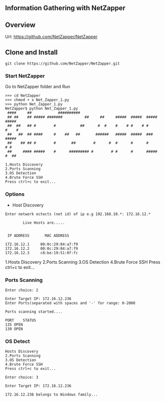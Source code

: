 ## Information Gathering with NetZapper

## Overview

Url: https://github.com/NetZapper/NetZapper

## Clone and Install

```
git clone https://github.com/NetZapper/NetZapper.git
```

### Start NetZapper
Go to NetZapper folder and Run
``` 
>>> cd NetZapper
>>> chmod + x Net_Zapper_1.py
>>> python Net_Zapper_1.py
NetZapper$ python Net_Zapper_1.py 
 ####     ##		    ##########      					
 ## ##    ## ##### #######          ##     ##     #####  #####  ##### #####	
 ##  ##   ## #        #           ##      #  #    #    # #    # #     #    #	
 ##   ##  ## ####     #    ##   ##       ######   #####  #####  ###   #####	
 ##    ## ## #        #       ##        #      #  #      #      #     # #  	
 ##     #### #####    #      ######### #        # #      #      ##### #  ##	

1.Hosts Discovery
2.Ports Scanning
3.OS Detection
4.Brute Force SSH
Press ctrl+c to exit...

```
### Options
* Host Discovery
```
Enter network octects (net id) of ip e.g 192.168.10.*: 172.16.12.*

		Live Hosts are.....


 IP ADDRESS		  MAC ADDRESS

172.16.12.1		00:0c:29:84:a7:f9
172.16.12.2		00:0c:29:84:a7:f9
172.16.12.3		c8:be:19:51:0f:fc
```

1.Hosts Discovery
2.Ports Scanning
3.OS Detection
4.Brute Force SSH
Press ctrl+c to exit...
### Ports Scanning
```
Enter choice: 2

Enter Target IP: 172.16.12.236
Enter Ports(separated with spaces and '-' for range: 0-2000

Ports scanning started....

PORT	STATUS
135	OPEN
139	OPEN

```
### OS Detect
```
Hosts Discovery
2.Ports Scanning
3.OS Detection
4.Brute Force SSH
Press ctrl+c to exit...

Enter choice: 3

Enter Target IP: 172.16.12.236

172.16.12.236 belongs to Windows family...
```
